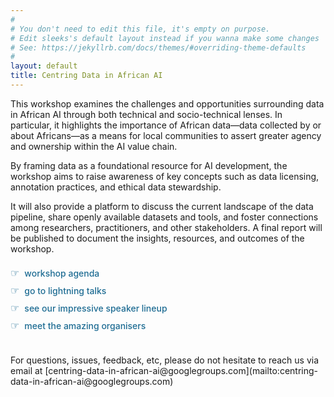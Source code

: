 ```yaml
---
#
# You don't need to edit this file, it's empty on purpose.
# Edit sleeks's default layout instead if you wanna make some changes
# See: https://jekyllrb.com/docs/themes/#overriding-theme-defaults
#
layout: default
title: Centring Data in African AI
---
```


This workshop examines the challenges and opportunities surrounding data in African AI through both technical and socio-technical lenses. In particular, it highlights the importance of African data—data collected by or about Africans—as a means for local communities to assert greater agency and ownership within the AI value chain. 

By framing data as a foundational resource for AI development, the workshop aims to raise awareness of key concepts such as data licensing, annotation practices, and ethical data stewardship. 

It will also provide a platform to discuss the current landscape of the data pipeline, share openly available datasets and tools, and foster connections among researchers, practitioners, and other stakeholders. A final report will be published to document the insights, resources, and outcomes of the workshop.


<style>
/*  Pointer-style bullet links (add to your main CSS)  */
.pointer-links {
  list-style: none;      /* remove default bullets */
  padding: 0;
  margin: 1.25rem 0;
}

.pointer-links li {
  margin: 0.5rem 0;
}

.pointer-links li::before {
  content: "☞";          /* pointing-hand glyph */
  color: #1e6c93;        /* brand colour */
  font-size: 1rem;       /* scale icon */
  margin-right: 0.5rem;  /* space before link text */
}

.pointer-links a {
  color: #1e6c93;        /* match icon colour */
  text-decoration: none; /* cleaner default look */
  font-weight: 500;
}

.pointer-links a:hover,
.pointer-links a:focus {
  text-decoration: underline;   /* interaction cue */
}


</style>

<!-- Fancy bullet-link list  -->
<ul class="pointer-links">
  <li><a href="{{ site.url }}{{ site.baseurl }}/agenda">workshop agenda</a></li>
  <li><a href="{{ site.url }}{{ site.baseurl }}/lightningtalks">go to lightning talks</a></li>
  <li><a href="{{ site.url }}{{ site.baseurl }}/speakers">see our impressive speaker lineup</a></li>
  <li><a href="{{ site.url }}{{ site.baseurl }}/organizers">meet the amazing organisers</a></li>
</ul>


<br>
For questions, issues, feedback, etc, please do not hesitate to reach us via email at [centring-data-in-african-ai@googlegroups.com](mailto:centring-data-in-african-ai@googlegroups.com)

